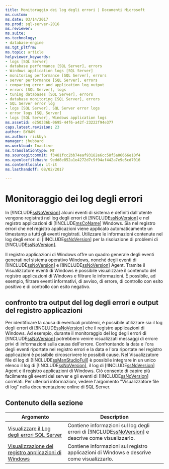 ```yaml
---
title: Monitoraggio dei log degli errori | Documenti Microsoft
ms.custom: 
ms.date: 03/14/2017
ms.prod: sql-server-2016
ms.reviewer: 
ms.suite: 
ms.technology:
- database-engine
ms.tgt_pltfrm: 
ms.topic: article
helpviewer_keywords:
- logs [SQL Server]
- database performance [SQL Server], errors
- Windows application logs [SQL Server]
- monitoring performance [SQL Server], errors
- server performance [SQL Server], errors
- comparing error and application log output
- errors [SQL Server], logs
- tuning databases [SQL Server], errors
- database monitoring [SQL Server], errors
- SQL Server error log
- logs [SQL Server], SQL Server error logs
- error logs [SQL Server]
- logs [SQL Server], Windows application logs
ms.assetid: e250336b-0695-44f6-a42f-23222f94e377
caps.latest.revision: 23
author: BYHAM
ms.author: rickbyh
manager: jhubbard
ms.workload: Inactive
ms.translationtype: MT
ms.sourcegitcommit: f3481fcc2bb74eaf93182e6cc58f5a06666e10f4
ms.openlocfilehash: 9edd8e852a1e4272d7c9f94af442a7e9e5cd7016
ms.contentlocale: it-it
ms.lasthandoff: 08/02/2017

---
```

# <a name="monitoring-the-error-logs"></a>Monitoraggio dei log degli errori
  In [!INCLUDE[ssNoVersion](../../includes/ssnoversion-md.md)] alcuni eventi di sistema e definiti dall'utente vengono registrati nel log degli errori di [!INCLUDE[ssNoVersion](../../includes/ssnoversion-md.md)] e nel registro applicazioni di [!INCLUDE[msCoName](../../includes/msconame-md.md)] Windows. Sia nel registro errori che nel registro applicazioni viene applicato automaticamente un timestamp a tutti gli eventi registrati. Utilizzare le informazioni contenute nel log degli errori di [!INCLUDE[ssNoVersion](../../includes/ssnoversion-md.md)] per la risoluzione di problemi di [!INCLUDE[ssNoVersion](../../includes/ssnoversion-md.md)].  
  
 Il registro applicazioni di Windows offre un quadro generale degli eventi generati nel sistema operativo Windows, nonché degli eventi di [!INCLUDE[ssNoVersion](../../includes/ssnoversion-md.md)] e [!INCLUDE[ssNoVersion](../../includes/ssnoversion-md.md)] Agent. Tramite il Visualizzatore eventi di Windows è possibile visualizzare il contenuto del registro applicazioni di Windows e filtrare le informazioni. È possibile, ad esempio, filtrare eventi informativi, di avviso, di errore, di controllo con esito positivo e di controllo con esito negativo.  
  
## <a name="comparing-error-and-application-log-output"></a>confronto tra output del log degli errori e output del registro applicazioni  
 Per identificare la causa di eventuali problemi, è possibile utilizzare sia il log degli errori di [!INCLUDE[ssNoVersion](../../includes/ssnoversion-md.md)] che il registro applicazioni di Windows. Ad esempio, durante il monitoraggio del log degli errori di [!INCLUDE[ssNoVersion](../../includes/ssnoversion-md.md)] potrebbero venire visualizzati messaggi di errore privi di informazioni sulla causa dell'errore. Confrontando la data e l'ora degli eventi riportate nel registro errori e la data e l'ora riportate nel registro applicazioni è possibile circoscrivere le possibili cause. Nel Visualizzatore file di log di [!INCLUDE[ssManStudioFull](../../includes/ssmanstudiofull-md.md)] è possibile integrare in un unico elenco il log di [!INCLUDE[ssNoVersion](../../includes/ssnoversion-md.md)], il log di [!INCLUDE[ssNoVersion](../../includes/ssnoversion-md.md)] Agent e il registro applicazioni di Windows. Ciò consente di capire più facilmente gli eventi del server e gli eventi di [!INCLUDE[ssNoVersion](../../includes/ssnoversion-md.md)] correlati. Per ulteriori informazioni, vedere l'argomento "Visualizzatore file di log" nella documentazione online di SQL Server.  
  
## <a name="in-this-section"></a>Contenuto della sezione  
  
|Argomento|Description|  
|-----------|-----------------|  
|[Visualizzare il Log degli errori SQL Server](../../tools/configuration-manager/viewing-the-sql-server-error-log.md)|Contiene informazioni sul log degli errori di [!INCLUDE[ssNoVersion](../../includes/ssnoversion-md.md)] e descrive come visualizzarlo.|  
|[Visualizzazione del registro applicazioni di Windows](../../tools/configuration-manager/viewing-the-windows-application-log.md)|Contiene informazioni sul registro applicazioni di Windows e descrive come visualizzarlo.|  
  
  

